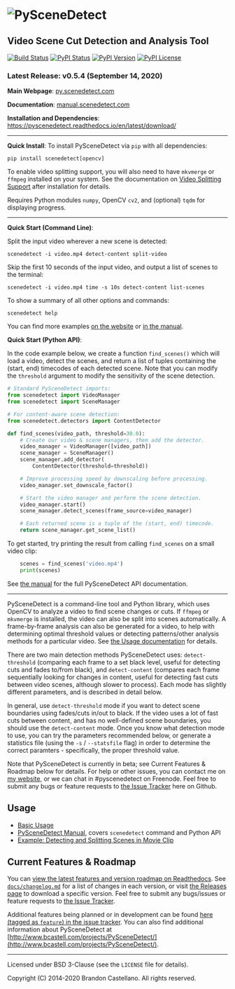 
![PySceneDetect](https://raw.githubusercontent.com/Breakthrough/PySceneDetect/master/docs/img/pyscenedetect_logo_small.png)
==========================================================
Video Scene Cut Detection and Analysis Tool
----------------------------------------------------------

[![Build Status](https://img.shields.io/travis/com/Breakthrough/PySceneDetect)](https://travis-ci.com/github/Breakthrough/PySceneDetect) [![PyPI Status](https://img.shields.io/pypi/status/scenedetect.svg)](https://pypi.python.org/pypi/scenedetect/) [![PyPI Version](https://img.shields.io/pypi/v/scenedetect?color=blue)](https://pypi.python.org/pypi/scenedetect/)  [![PyPI License](https://img.shields.io/pypi/l/scenedetect.svg)](http://pyscenedetect.readthedocs.org/en/latest/copyright/)


### Latest Release: v0.5.4 (September 14, 2020)

**Main Webpage**:  [py.scenedetect.com](http://py.scenedetect.com)

**Documentation**:  [manual.scenedetect.com](http://manual.scenedetect.com)

**Installation and Dependencies**: https://pyscenedetect.readthedocs.io/en/latest/download/

----------------------------------------------------------

**Quick Install**: To install PySceneDetect via `pip` with all dependencies:

    pip install scenedetect[opencv]

To enable video splitting support, you will also need to have `mkvmerge` or `ffmpeg` installed on your system. See the documentation on [Video Splitting Support](https://pyscenedetect.readthedocs.io/en/latest/examples/video-splitting/) after installation for details.

Requires Python modules `numpy`, OpenCV `cv2`, and (optional) `tqdm` for displaying progress.

----------------------------------------------------------

**Quick Start (Command Line)**:

Split the input video wherever a new scene is detected:

    scenedetect -i video.mp4 detect-content split-video

Skip the first 10 seconds of the input video, and output a list of scenes to the terminal:

    scenedetect -i video.mp4 time -s 10s detect-content list-scenes

To show a summary of all other options and commands:

    scenedetect help

You can find more examples [on the website](https://pyscenedetect.readthedocs.io/en/latest/examples/usage-example/) or [in the manual](https://pyscenedetect.readthedocs.io/projects/Manual/en/latest/cli/global_options.html).

**Quick Start (Python API)**:

In the code example below, we create a function `find_scenes()` which will
load a video, detect the scenes, and return a list of tuples containing the
(start, end) timecodes of each detected scene.  Note that you can modify
the `threshold` argument to modify the sensitivity of the scene detection.

```python
# Standard PySceneDetect imports:
from scenedetect import VideoManager
from scenedetect import SceneManager

# For content-aware scene detection:
from scenedetect.detectors import ContentDetector

def find_scenes(video_path, threshold=30.0):
    # Create our video & scene managers, then add the detector.
    video_manager = VideoManager([video_path])
    scene_manager = SceneManager()
    scene_manager.add_detector(
        ContentDetector(threshold=threshold))

    # Improve processing speed by downscaling before processing.
    video_manager.set_downscale_factor()

    # Start the video manager and perform the scene detection.
    video_manager.start()
    scene_manager.detect_scenes(frame_source=video_manager)

    # Each returned scene is a tuple of the (start, end) timecode.
    return scene_manager.get_scene_list()
```

To get started, try printing the result from calling `find_scenes` on a small video clip:

```python
    scenes = find_scenes('video.mp4')
    print(scenes)
```

See [the manual](https://pyscenedetect.readthedocs.io/projects/Manual/en/latest/api.html) for the full PySceneDetect API documentation.

----------------------------------------------------------

PySceneDetect is a command-line tool and Python library, which uses OpenCV to analyze a video to find scene changes or cuts.  If `ffmpeg` or `mkvmerge` is installed, the video can also be split into scenes automatically.  A frame-by-frame analysis can also be generated for a video, to help with determining optimal threshold values or detecting patterns/other analysis methods for a particular video.  See [the Usage documentation](https://pyscenedetect.readthedocs.io/en/latest/examples/usage/) for details.

There are two main detection methods PySceneDetect uses: `detect-threshold` (comparing each frame to a set black level, useful for detecting cuts and fades to/from black), and `detect-content` (compares each frame sequentially looking for changes in content, useful for detecting fast cuts between video scenes, although slower to process).  Each mode has slightly different parameters, and is described in detail below.

In general, use `detect-threshold` mode if you want to detect scene boundaries using fades/cuts in/out to black.  If the video uses a lot of fast cuts between content, and has no well-defined scene boundaries, you should use the `detect-content` mode.  Once you know what detection mode to use, you can try the parameters recommended below, or generate a statistics file (using the `-s` / `--statsfile` flag) in order to determine the correct paramters - specifically, the proper threshold value.

Note that PySceneDetect is currently in beta; see Current Features & Roadmap below for details.  For help or other issues, you can contact me on [my website](http://www.bcastell.com/about/), or we can chat in #pyscenedetect on Freenode.  Feel free to submit any bugs or feature requests to [the Issue Tracker](https://github.com/Breakthrough/PySceneDetect/issues) here on Github.


Usage
----------------------------------------------------------

 - [Basic Usage](https://pyscenedetect.readthedocs.io/en/latest/examples/usage/)
 - [PySceneDetect Manual](https://pyscenedetect-manual.readthedocs.io/en/latest/), covers `scenedetect` command and Python API
 - [Example: Detecting and Splitting Scenes in Movie Clip](https://pyscenedetect.readthedocs.io/en/latest/examples/usage-example/)


Current Features & Roadmap
----------------------------------------------------------

You can [view the latest features and version roadmap on Readthedocs](http://pyscenedetect.readthedocs.org/en/latest/features/).
See [`docs/changelog.md`](https://github.com/Breakthrough/PySceneDetect/blob/master/docs/changelog.md) for a list of changes in each version, or visit [the Releases page](https://github.com/Breakthrough/PySceneDetect/releases) to download a specific version.  Feel free to submit any bugs/issues or feature requests to [the Issue Tracker](https://github.com/Breakthrough/PySceneDetect/issues).

Additional features being planned or in development can be found [here (tagged as `feature`) in the issue tracker](https://github.com/Breakthrough/PySceneDetect/issues?q=is%3Aissue+is%3Aopen+label%3Afeature).  You can also find additional information about PySceneDetect at [http://www.bcastell.com/projects/PySceneDetect/](http://www.bcastell.com/projects/PySceneDetect/).


----------------------------------------------------------

Licensed under BSD 3-Clause (see the `LICENSE` file for details).

Copyright (C) 2014-2020 Brandon Castellano.
All rights reserved.

